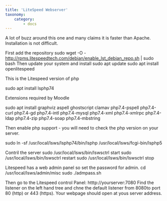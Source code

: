 ```yaml
---
title: 'LiteSpeed Webserver'
taxonomy:
    category:
        - docs
---
```


A lot of buzz around this one and many claims it is faster than Apache. Installation is not difficult.

First add the repository
sudo wget -O - http://rpms.litespeedtech.com/debian/enable_lst_debian_repo.sh | sudo bash
Then update your system and install
sudo apt update
sudo apt install openlitespeed

This is the Litespeed version of php

sudo apt install lsphp74

Extensions required by Moodle

sudo apt install graphviz aspell ghostscript clamav php7.4-pspell php7.4-curl php7.4-gd php7.4-intl php7.4-mysql php7.4-xml php7.4-xmlrpc php7.4-ldap php7.4-zip php7.4-soap php7.4-mbstring

Then enable php support - you will need to check the php version on your server. 

sudo ln -sf /usr/local/lsws/lsphp74/bin/lsphp /usr/local/lsws/fcgi-bin/lsphp5


Contril the server
sudo /usr/local/lsws/bin/lswsctrl start
sudo /usr/local/lsws/bin/lswsctrl restart
sudo /usr/local/lsws/bin/lswsctrl stop



Litespeed has a web admin panel so set the password for admin.
cd /usr/local/lsws/admin/misc
sudo ./admpass.sh
 
Then go to the Litespeed control Panel:
htttp://yourserver:7080
Find the listener on the left hand tree and chne the default listener from 8080to port 80 (http) or 443 (https). Your webpage should open at yous server address.




